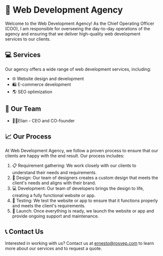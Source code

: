 
# 🚀 Web Development Agency

Welcome to the Web Development Agency! As the Chief Operating Officer (COO), I am responsible for overseeing the day-to-day operations of the agency and ensuring that we deliver high-quality web development services to our clients.

## 💻 Services

Our agency offers a wide range of web development services, including:

-   🌐 Website design and development
-   🛍️ E-commerce development
-   🌎 SEO optimization

## 💼 Our Team

-   👩‍🎨Elian - CEO and CO-founder

## 📈 Our Process

At Web Development Agency, we follow a proven process to ensure that our clients are happy with the end result. Our process includes:

1.  📋 Requirement gathering: We work closely with our clients to understand their needs and requirements.
2.  🎨 Design: Our team of designers creates a custom design that meets the client's needs and aligns with their brand.
3.  💻 Development: Our team of developers brings the design to life, creating a fully functional website or app.
4.  🧪 Testing: We test the website or app to ensure that it functions properly and meets the client's requirements.
5.  🚀 Launch: Once everything is ready, we launch the website or app and provide ongoing support and maintenance.

## 📞 Contact Us

Interested in working with us? Contact us at [ernesto@rosvep.com](mailto:ernesto@rosvep.com) to learn more about our services and to request a quote.



<!---
SafoiMR/SafoiMR is a ✨ special ✨ repository because its `README.md` (this file) appears on your GitHub profile.
You can click the Preview link to take a look at your changes.
--->
